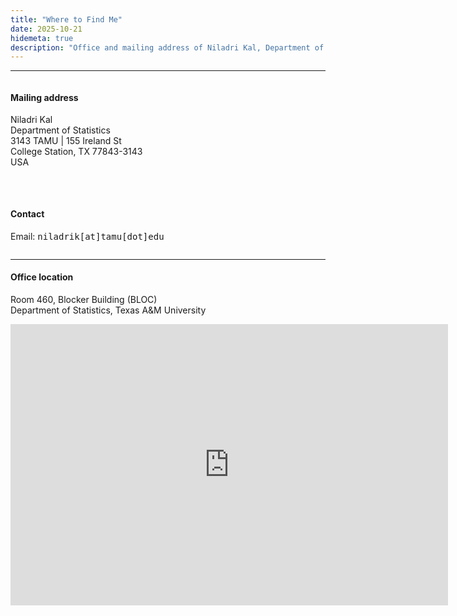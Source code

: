 ```yaml
---
title: "Where to Find Me"
date: 2025-10-21
hidemeta: true
description: "Office and mailing address of Niladri Kal, Department of Statistics, Texas A&M University."
---
```


---

<div style="display: flex; flex-wrap: wrap; gap: 2rem; justify-content: space-between; align-items: flex-start;">

<div style="flex: 1; min-width: 250px;">

#### Mailing address
Niladri Kal  
Department of Statistics  
3143 TAMU | 155 Ireland St  
College Station, TX 77843-3143  
USA

</div>

<div style="flex: 1; min-width: 250px;">

#### Contact

Email: <span style="font-family: monospace;">niladrik[at]tamu[dot]edu</span>

</div>

</div>

---

#### Office location
Room 460, Blocker Building (BLOC)  
Department of Statistics, Texas A&M University

<iframe src="https://www.google.com/maps/embed?pb=!1m18!1m12!1m3!1d752.4577980032669!2d-96.34236217410779!3d30.619700265709174!2m3!1f0!2f0!3f0!3m2!1i1024!2i768!4f13.1!3m3!1m2!1s0x864683966993d2d7%3A0x5c96a35581fb22a4!2sDepartment%20of%20Statistics!5e0!3m2!1sen!2sus!4v1761104717801!5m2!1sen!2sus" width="700" height="450" style="border:0;" allowfullscreen="" loading="lazy" referrerpolicy="no-referrer-when-downgrade"></iframe>



